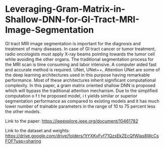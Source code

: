 # Leveraging-Gram-Matrix-in-Shallow-DNN-for-GI-Tract-MRI-Image-Segmentation
GI tract MRI image segmentation is important for the diagnosis and treatment of many diseases. In case of GI tract cancer or tumor treatment, radio oncologists must apply X-ray beams pointing towards the tumor cell while avoiding the other organs. The traditional segmentation process for the MRI scan is time consuming and labor intensive. A computer aided fast and accurate method is required. UNet, UNet++, Attention UNet are some of the deep learning architectures used in this purpose having remarkable performance. Most of these architectures inherit significant computational complexity. In this paper, a gram matrix oriented shallow DNN is proposed which will bypass the traditional attention mechanism. Due to the simplified computation o f t he proposed model, i t yields similar or superior segmentation performance as compared to existing models and it has much lower number of trainable parameters in the range of 10 to 75 percent less the other models.

Link to the paper: https://ieeexplore.ieee.org/document/10461782

Link to the dataset and weights: https://drive.google.com/drive/folders/1tYXKvFvf71QzsEkZEcQfWlas8WcCsFOF?usp=sharing
 
